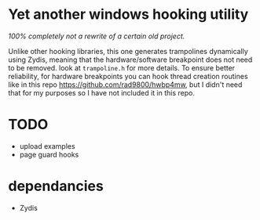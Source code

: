 # Yet another windows hooking utility

*100% completely not a rewrite of a certain old project.*

Unlike other hooking libraries, this one generates trampolines dynamically using Zydis, meaning that the hardware/software breakpoint does not need to be removed. look at `trampoline.h` for more details. To ensure better reliability, for hardware breakpoints you can hook thread creation routines like in this repo https://github.com/rad9800/hwbp4mw, but I didn't need that for my purposes so I have not included it in this repo.

# TODO 
* upload examples
* page guard hooks

# dependancies
* Zydis
